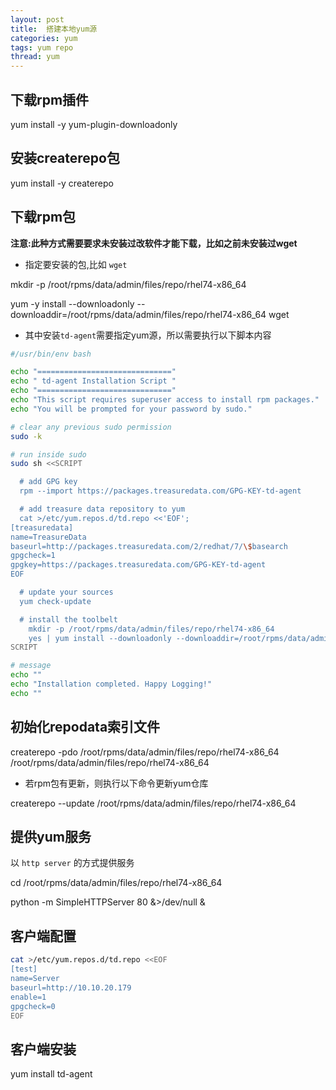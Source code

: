 ```yaml
---
layout: post
title:  搭建本地yum源
categories: yum
tags: yum repo
thread: yum
---
```

## 下载rpm插件
yum install -y yum-plugin-downloadonly

## 安装createrepo包
yum install -y createrepo

## 下载rpm包
**注意:此种方式需要要求未安装过改软件才能下载，比如之前未安装过wget**

* 指定要安装的包,比如 `wget`

mkdir -p /root/rpms/data/admin/files/repo/rhel74-x86_64

yum -y install \-\-downloadonly \-\-downloaddir=/root/rpms/data/admin/files/repo/rhel74-x86_64 wget

* 其中安装`td-agent`需要指定yum源，所以需要执行以下脚本内容

```bash
#/usr/bin/env bash

echo "=============================="
echo " td-agent Installation Script "
echo "=============================="
echo "This script requires superuser access to install rpm packages."
echo "You will be prompted for your password by sudo."

# clear any previous sudo permission
sudo -k

# run inside sudo
sudo sh <<SCRIPT

  # add GPG key
  rpm --import https://packages.treasuredata.com/GPG-KEY-td-agent

  # add treasure data repository to yum
  cat >/etc/yum.repos.d/td.repo <<'EOF';
[treasuredata]
name=TreasureData
baseurl=http://packages.treasuredata.com/2/redhat/7/\$basearch
gpgcheck=1
gpgkey=https://packages.treasuredata.com/GPG-KEY-td-agent
EOF

  # update your sources
  yum check-update

  # install the toolbelt
    mkdir -p /root/rpms/data/admin/files/repo/rhel74-x86_64
	yes | yum install --downloadonly --downloaddir=/root/rpms/data/admin/files/repo/rhel74-x86_64/ td-agent
SCRIPT

# message
echo ""
echo "Installation completed. Happy Logging!"
echo ""
```

## 初始化repodata索引文件
createrepo -pdo /root/rpms/data/admin/files/repo/rhel74-x86_64 /root/rpms/data/admin/files/repo/rhel74-x86_64

* 若rpm包有更新，则执行以下命令更新yum仓库

createrepo \-\-update /root/rpms/data/admin/files/repo/rhel74-x86_64


## 提供yum服务
以 `http server` 的方式提供服务

cd /root/rpms/data/admin/files/repo/rhel74-x86_64

python -m SimpleHTTPServer 80 &>/dev/null &

## 客户端配置
```bash
cat >/etc/yum.repos.d/td.repo <<EOF
[test]
name=Server
baseurl=http://10.10.20.179
enable=1
gpgcheck=0
EOF
```

## 客户端安装
yum install td-agent
